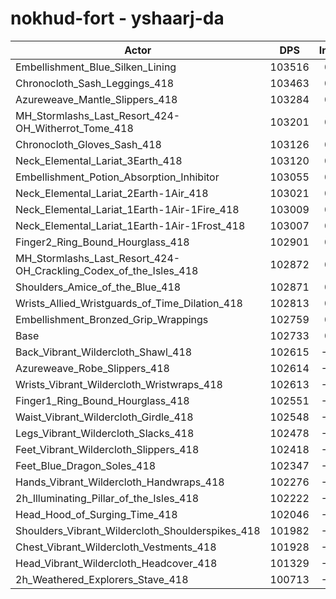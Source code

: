 # nokhud-fort - yshaarj-da
| Actor | DPS | Increase |
|---|:---:|:---:|
|Embellishment_Blue_Silken_Lining|103516|0.76%|
|Chronocloth_Sash_Leggings_418|103463|0.71%|
|Azureweave_Mantle_Slippers_418|103284|0.54%|
|MH_Stormlashs_Last_Resort_424-OH_Witherrot_Tome_418|103201|0.46%|
|Chronocloth_Gloves_Sash_418|103126|0.38%|
|Neck_Elemental_Lariat_3Earth_418|103120|0.38%|
|Embellishment_Potion_Absorption_Inhibitor|103055|0.31%|
|Neck_Elemental_Lariat_2Earth-1Air_418|103021|0.28%|
|Neck_Elemental_Lariat_1Earth-1Air-1Fire_418|103009|0.27%|
|Neck_Elemental_Lariat_1Earth-1Air-1Frost_418|103007|0.27%|
|Finger2_Ring_Bound_Hourglass_418|102901|0.16%|
|MH_Stormlashs_Last_Resort_424-OH_Crackling_Codex_of_the_Isles_418|102872|0.14%|
|Shoulders_Amice_of_the_Blue_418|102871|0.13%|
|Wrists_Allied_Wristguards_of_Time_Dilation_418|102813|0.08%|
|Embellishment_Bronzed_Grip_Wrappings|102759|0.03%|
|Base|102733|0.00%|
|Back_Vibrant_Wildercloth_Shawl_418|102615|-0.11%|
|Azureweave_Robe_Slippers_418|102614|-0.12%|
|Wrists_Vibrant_Wildercloth_Wristwraps_418|102613|-0.12%|
|Finger1_Ring_Bound_Hourglass_418|102551|-0.18%|
|Waist_Vibrant_Wildercloth_Girdle_418|102548|-0.18%|
|Legs_Vibrant_Wildercloth_Slacks_418|102478|-0.25%|
|Feet_Vibrant_Wildercloth_Slippers_418|102418|-0.31%|
|Feet_Blue_Dragon_Soles_418|102347|-0.38%|
|Hands_Vibrant_Wildercloth_Handwraps_418|102276|-0.44%|
|2h_Illuminating_Pillar_of_the_Isles_418|102222|-0.50%|
|Head_Hood_of_Surging_Time_418|102046|-0.67%|
|Shoulders_Vibrant_Wildercloth_Shoulderspikes_418|101982|-0.73%|
|Chest_Vibrant_Wildercloth_Vestments_418|101928|-0.78%|
|Head_Vibrant_Wildercloth_Headcover_418|101329|-1.37%|
|2h_Weathered_Explorers_Stave_418|100713|-1.97%|
